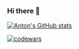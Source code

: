 ### Hi there 👋

<!--
**Anton-Shvetc/Anton-Shvetc** is a ✨ _special_ ✨ repository because its `README.md` (this file) appears on your GitHub profile.

Here are some ideas to get you started:

- 🔭 I’m currently working on ...
- 🌱 I’m currently learning ...
- 👯 I’m looking to collaborate on ...
- 🤔 I’m looking for help with ...
- 💬 Ask me about ...
- 📫 How to reach me: ...
- 😄 Pronouns: ...
- ⚡ Fun fact: ...
-->


[![Anton's GitHub stats](https://github-readme-stats.vercel.app/api?username=anton-shvetc)](https://github.com/anuraghazra/github-readme-stats)

[![codewars](https://www.codewars.com/users/anton-shevtc/badges/small)](https://www.codewars.com/users/anton-shevtc) 
